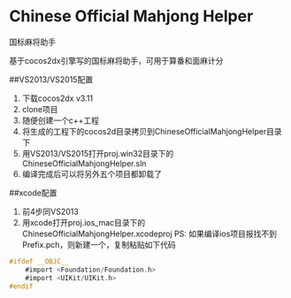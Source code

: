 # Chinese Official Mahjong Helper
国标麻将助手

基于cocos2dx引擎写的国标麻将助手，可用于算番和面麻计分

##VS2013/VS2015配置
1. 下载cocos2dx v3.11
2. clone项目
3. 随便创建一个c++工程
4. 将生成的工程下的cocos2d目录拷贝到ChineseOfficialMahjongHelper目录下
5. 用VS2013/VS2015打开proj.win32目录下的ChineseOfficialMahjongHelper.sln
6. 编译完成后可以将另外五个项目都卸载了

##xcode配置
1. 前4步同VS2013
2. 用xcode打开proj.ios_mac目录下的ChineseOfficialMahjongHelper.xcodeproj
PS: 如果编译ios项目报找不到Prefix.pch，则新建一个，复制粘贴如下代码
```Objective-C
#ifdef __OBJC__
    #import <Foundation/Foundation.h>
    #import <UIKit/UIKit.h>
#endif
```
